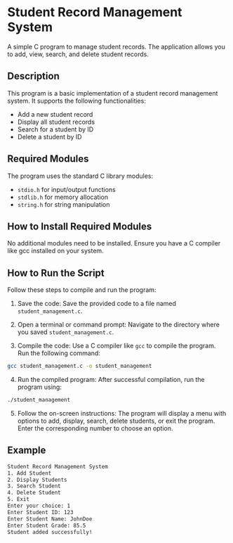 # Student Record Management System
A simple C program to manage student records. The application allows you to add, view, search, and delete student records.

## Description
This program is a basic implementation of a student record management system. It supports the following functionalities:

- Add a new student record
- Display all student records
- Search for a student by ID
- Delete a student by ID

## Required Modules
The program uses the standard C library modules:

- `stdio.h` for input/output functions
- `stdlib.h` for memory allocation
- `string.h` for string manipulation

## How to Install Required Modules
No additional modules need to be installed. Ensure you have a C compiler like gcc installed on your system.

## How to Run the Script
Follow these steps to compile and run the program:

1. Save the code: Save the provided code to a file named `student_management.c`.

2. Open a terminal or command prompt: Navigate to the directory where you saved `student_management.c`.

3. Compile the code: Use a C compiler like `gcc` to compile the program. Run the following command:
```bash 
gcc student_management.c -o student_management
```
4. Run the compiled program: After successful compilation, run the program using:
```bash 
./student_management
```
5. Follow the on-screen instructions: The program will display a menu with options to add, display, search, delete students, or exit the program. Enter the corresponding number to choose an option.

## Example

```bash 
Student Record Management System
1. Add Student
2. Display Students
3. Search Student
4. Delete Student
5. Exit
Enter your choice: 1
Enter Student ID: 123
Enter Student Name: JohnDoe
Enter Student Grade: 85.5
Student added successfully!
```